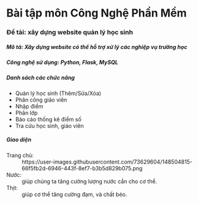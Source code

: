 # Bài tập môn Công Nghệ Phần Mềm
<h3>Đề tài: xây dựng website quản lý học sinh</h3>
<h5>Mô tả: Xây dựng website có thể hỗ trợ xử lý các nghiệp vụ trường học</h5>
<h5>Công nghệ sử dụng: Python, Flask, MySQL</h5>
<h5>Danh sách các chức năng</h5>
<ul>
  <li>Quản lý học sinh (Thêm/Sửa/Xóa)</li>
  <li>Phân công giáo viên</li>
  <li>Nhập điểm</li>
  <li>Phân lớp</li>
  <li>Báo cáo thống kê điểm số</li>
  <li>Tra cứu học sinh, giáo viên</li>
</ul>
<h5>Giao diện</h5>
<dl>
<dt>Trang chủ:</dt>
<dd>https://user-images.githubusercontent.com/73629604/148504815-66f5fb2d-6946-443f-8ef7-b3b5d829b075.png</dd>

<dt>Nước:</dt>
<dd>giúp chúng ta tăng cường lượng nước cần cho cơ thể.</dd>

<dt>Thịt:</dt>
<dd>giúp cơ thể tăng cường đạm, và chất béo.</dd>
</dl>

